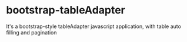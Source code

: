 # bootstrap-tableAdapter
It's a bootstrap-style tableAdapter javascript application, with table auto filling and pagination
